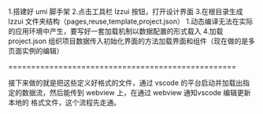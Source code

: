 1.搭建好 umi 脚手架
2.点击工具栏 lzzui 按钮，打开设计界面
3.在根目录生成 lzzui 文件夹结构（pages,reuse,template,project.json）
    1.动态编译无法在实际的应用环境中产生，要写好一套加载机制以数据配置的形式载入
4.加载 project.json 组织项目数据传入初始化界面的方法加载界面和组件（现在做的是多页面实例的编辑）



==================================================

接下来做的就是把这些定义好格式的文件，通过 vscode 的平台启动并加载出指定的数据流，然后能传到 webview 上，在通过 webview 通知vscode 编辑更新本地的 格式文件，这个流程先走通。